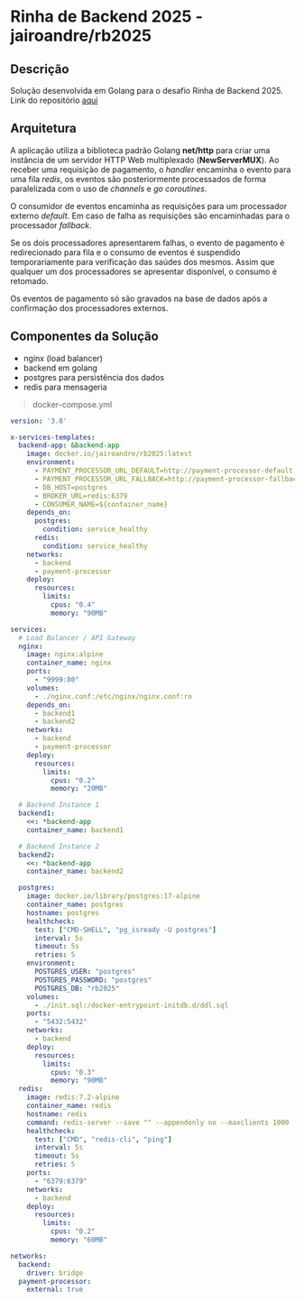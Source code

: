 # Rinha de Backend 2025 - jairoandre/rb2025

## Descrição

Solução desenvolvida em Golang para o desafio Rinha de Backend 2025. Link do repositório [aqui](https://github.com/jairoandre/rb2025)

## Arquitetura

A aplicação utiliza a biblioteca padrão Golang **net/http** para criar uma instância de um servidor HTTP Web multiplexado (__NewServerMUX__).
Ao receber uma requisiçào de pagamento, o *handler* encaminha o evento para uma fila *redis*, os eventos são posteriormente processados de forma paralelizada com o uso de *channels* e *go coroutines*.

O consumidor de eventos encaminha as requisições para um processador externo *default*. Em caso de falha as requisições são encaminhadas para o processador *fallback*.

Se os dois processadores apresentarem falhas, o evento de pagamento é redirecionado para fila e o consumo de eventos é suspendido temporariamente para verificação das saúdes dos mesmos. Assim que qualquer um dos processadores se apresentar disponível, o consumo é retomado.

Os eventos de pagamento só são gravados na base de dados após a confirmação dos processadores externos.

## Componentes da Solução

- nginx (load balancer)
- backend em golang
- postgres para persistência dos dados
- redis para mensageria

> docker-compose.yml

```yaml
version: '3.8'

x-services-templates:
  backend-app: &backend-app
    image: docker.io/jairoandre/rb2025:latest
    environment:
      - PAYMENT_PROCESSOR_URL_DEFAULT=http://payment-processor-default:8080
      - PAYMENT_PROCESSOR_URL_FALLBACK=http://payment-processor-fallback:8080
      - DB_HOST=postgres
      - BROKER_URL=redis:6379
      - CONSUMER_NAME=${container_name}
    depends_on:
      postgres:
        condition: service_healthy
      redis:
        condition: service_healthy
    networks:
      - backend
      - payment-processor
    deploy:
      resources:
        limits:
          cpus: "0.4"
          memory: "90MB"

services:
  # Load Balancer / API Gateway
  nginx:
    image: nginx:alpine
    container_name: nginx
    ports:
      - "9999:80"
    volumes:
      - ./nginx.conf:/etc/nginx/nginx.conf:ro
    depends_on:
      - backend1
      - backend2
    networks:
      - backend
      - payment-processor
    deploy:
      resources:
        limits:
          cpus: "0.2"
          memory: "20MB"

  # Backend Instance 1
  backend1:
    <<: *backend-app
    container_name: backend1

  # Backend Instance 2
  backend2:
    <<: *backend-app
    container_name: backend2

  postgres:
    image: docker.io/library/postgres:17-alpine
    container_name: postgres
    hostname: postgres
    healthcheck:
      test: ["CMD-SHELL", "pg_isready -U postgres"]
      interval: 5s
      timeout: 5s
      retries: 5
    environment:
      POSTGRES_USER: "postgres"
      POSTGRES_PASSWORD: "postgres"
      POSTGRES_DB: "rb2025"
    volumes:
      - ./init.sql:/docker-entrypoint-initdb.d/ddl.sql
    ports:
      - "5432:5432"
    networks:
      - backend
    deploy:
      resources:
        limits:
          cpus: "0.3"
          memory: "90MB"
  redis:
    image: redis:7.2-alpine
    container_name: redis
    hostname: redis
    command: redis-server --save "" --appendonly no --maxclients 1000
    healthcheck:
      test: ["CMD", "redis-cli", "ping"]
      interval: 5s
      timeout: 5s
      retries: 5
    ports:
      - "6379:6379"
    networks:
      - backend
    deploy:
      resources:
        limits:
          cpus: "0.2"
          memory: "60MB"

networks:
  backend:
    driver: bridge
  payment-processor:
    external: true
```